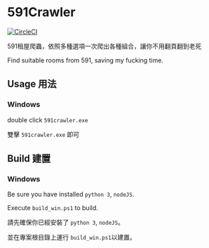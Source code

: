 # 591Crawler

[![CircleCI](https://circleci.com/gh/t7214948ttt/591Crawler.svg?style=svg)](https://circleci.com/gh/t7214948ttt/591Crawler)

591租屋爬蟲，依照多種選項一次爬出各種組合，讓你不用翻頁翻到老死

Find suitable rooms from 591, saving my fucking time.

## Usage 用法
### Windows
double click `591crawler.exe`

雙擊 `591crawler.exe` 即可

## Build 建置
### Windows
Be sure you have installed `python 3`, `nodeJS`.

Execute `build_win.ps1` to build.

請先確保你已經安裝了 `python 3`, `nodeJS`。

並在專案根目錄上運行 `build_win.ps1`以建置。
